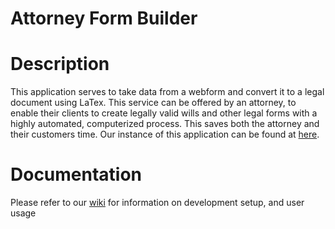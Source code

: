 # Attorney Form Builder


# Description
This application serves to take data from a webform and convert it to a legal document using LaTex. This service can be offered by an attorney, to enable their clients to create legally valid wills and other legal forms with a highly automated, computerized process. This saves both the attorney and their customers time. Our instance of this application can be found at [here](http://server.redstonelab.net:8080). 


# Documentation
Please refer to our [wiki](https://github.com/ESOF423/attorney-form-builder/wiki) for information on development setup, and user usage
